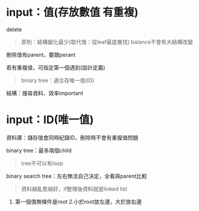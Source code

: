 
# input：值(存放數值 有重複)
delete
 > 原則：結構變化最少(取代值：從leaf最底層找)
 balance不會有大結構改變
 
 刪除值有parent，要跟perant
 
 若有重複值，可指定第一個遇到(設計定義)
 > binary tree：適合存唯一值(ID)

結構：搜尋資料、效率important


# input：ID(唯一值)
資料庫：儲存值會同時紀錄ID，刪除時不會有重複值問題


binary tree：最多兩個child
> tree不可以有loop

binary search tree：左右無法自己決定，全看與parent比較
>資料越亂愈越好，if整理後資料就是linked list
1. 第一個值無條件是root
2.小於root放左邊，大於放右邊
